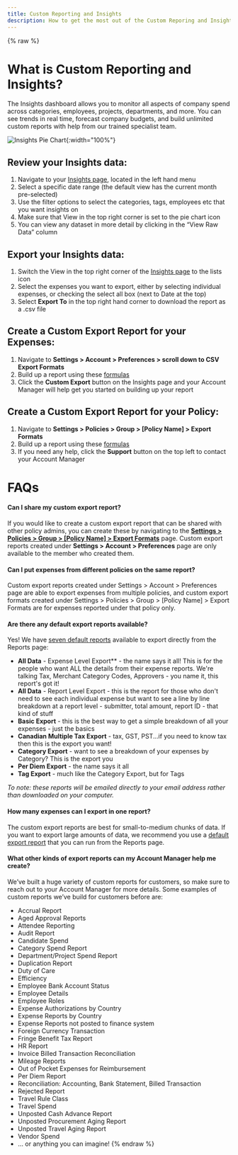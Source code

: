 ```yaml
---
title: Custom Reporting and Insights
description: How to get the most out of the Custom Reporing and Insights
---
```

<!-- The lines above are required by Jekyll to process the .md file -->
{% raw %}
# What is Custom Reporting and Insights?
The Insights dashboard allows you to monitor all aspects of company spend across categories, employees, projects, departments, and more. You can see trends in real time, forecast company budgets, and build unlimited custom reports with help from our trained specialist team. 

![Insights Pie Chart](https://help.expensify.com/assets/images/insights-chart.png){:width="100%"}
## Review your Insights data: 

1. Navigate to your [Insights page](https://www.expensify.com/expenses?param={"fromInsightsTab":true,"viewMode":"charts"}), located in the left hand menu
2. Select a specific date range (the default view has the current month pre-selected) 
3. Use the filter options to select the categories, tags, employees etc that you want insights on 
4. Make sure that View in the top right corner is set to the pie chart icon
5. You can view any dataset in more detail by clicking in the “View Raw Data” column 

## Export your Insights data:  

1. Switch the View in the top right corner of the [Insights page](https://www.expensify.com/expenses?param={"fromInsightsTab":true,"viewMode":"charts"}) to the lists icon
2. Select the expenses you want to export, either by selecting individual expenses, or checking the select all box (next to Date at the top)
3. Select **Export To** in the top right hand corner to download the report as a .csv file 

## Create a Custom Export Report for your Expenses: 

1. Navigate to **Settings > Account > Preferences > scroll down to CSV Export Formats** 
2. Build up a report using these [formulas](https://community.expensify.com/discussion/5795/deep-dive-expense-level-formula/p1?new=1)
3. Click the **Custom Export** button on the Insights page and your Account Manager will help get you started on building up your report  

## Create a Custom Export Report for your Policy: 

1. Navigate to **Settings > Policies > Group > [Policy Name] > Export Formats** 
2. Build up a report using these [formulas](https://community.expensify.com/discussion/5795/deep-dive-expense-level-formula/p1?new=1)
3. If you need any help, click the **Support** button on the top left to contact your Account Manager

# FAQs

#### Can I share my custom export report? 

If you would like to create a custom export report that can be shared with other policy admins, you can create these by navigating to the **[Settings > Policies > Group > [Policy Name] > Export Formats](https://www.expensify.com/admin_policies?param={"section":"group"})** page. Custom export reports created under **Settings > Account > Preferences** page are only available to the member who created them.

#### Can I put expenses from different policies on the same report? 

Custom export reports created under Settings > Account > Preferences page are able to export expenses from multiple policies, and custom export formats created under Settings > Policies > Group > [Policy Name] > Export Formats are for expenses reported under that policy only. 

#### Are there any default export reports available?

Yes! We have [seven default reports](https://community.expensify.com/discussion/5602/deep-dive-default-export-templates) available to export directly from the Reports page: 

- **All Data** - Expense Level Export** - the name says it all! This is for the people who want ALL the details from their expense reports. We're talking Tax, Merchant Category Codes, Approvers - you name it, this report's got it!
- **All Data** - Report Level Export - this is the report for those who don't need to see each individual expense but want to see a line by line breakdown at a report level - submitter, total amount, report ID - that kind of stuff
- **Basic Export** - this is the best way to get a simple breakdown of all your expenses - just the basics
- **Canadian Multiple Tax Export** - tax, GST, PST...if you need to know tax then this is the export you want!
- **Category Export** - want to see a breakdown of your expenses by Category? This is the export you
- **Per Diem Export** - the name says it all
- **Tag Export** - much like the Category Export, but for Tags

*To note: these reports will be emailed directly to your email address rather than downloaded on your computer.* 

#### How many expenses can I export in one report? 
The custom export reports are best for small-to-medium chunks of data. If you want to export large amounts of data, we recommend you use a [default export report](https://community.expensify.com/discussion/5602/deep-dive-default-export-templates) that you can run from the Reports page.  

#### What other kinds of export reports can my Account Manager help me create? 

We’ve built a huge variety of custom reports for customers, so make sure to reach out to your Account Manager for more details. Some examples of custom reports we’ve build for customers before are: 

- Accrual Report
- Aged Approval Reports
- Attendee Reporting
- Audit Report
- Candidate Spend
- Category Spend Report
- Department/Project Spend Report
- Duplication Report
- Duty of Care
- Efficiency 
- Employee Bank Account Status
- Employee Details
- Employee Roles
- Expense Authorizations by Country
- Expense Reports by Country
- Expense Reports not posted to finance system
- Foreign Currency Transaction
- Fringe Benefit Tax Report
- HR Report
- Invoice Billed Transaction Reconciliation
- Mileage Reports
- Out of Pocket Expenses for Reimbursement
- Per Diem Report
- Reconciliation: Accounting, Bank Statement, Billed Transaction
- Rejected Report
- Travel Rule Class
- Travel Spend
- Unposted Cash Advance Report
- Unposted Procurement Aging Report
- Unposted Travel Aging Report
- Vendor Spend
- … or anything you can imagine! 
{% endraw %}